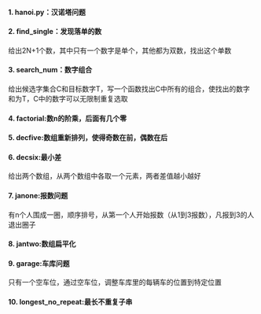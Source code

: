#### 1. hanoi.py：汉诺塔问题
#### 2. find_single：发现落单的数
给出2N+1个数，其中只有一个数字是单个，其他都为双数，找出这个单数
#### 3. search_num：数字组合
给出候选字集合C和目标数字T，写一个函数找出C中所有的组合，使找出的数字和为T，C中的数字可以无限制重复选取
#### 4. factorial:数n的阶乘，后面有几个零
#### 5. decfive:数组重新排列，使得奇数在前，偶数在后
#### 6. decsix:最小差
给出两个数组，从两个数组中各取一个元素，两者差值越小越好
#### 7. janone:报数问题
有n个人围成一圈，顺序排号，从第一个人开始报数（从1到3报数），凡报到3的人退出圈子
#### 8. jantwo:数组扁平化
#### 9. garage:车库问题
只有一个空车位，通过空车位，调整车库里的每辆车的位置到特定位置
#### 10. longest_no_repeat:最长不重复子串